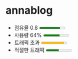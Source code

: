 # annablog

<!DOCTYPE html>
<html lang="en">
<head>
    <meta charset="UTF-8">
    <meta name="viewport" content="width=device-width, initial-scale=1.0">
    <title>Document</title>
</head>
<body>
    <form>
    <ul>
        <li>
            <label>점유율 0.8</label>
            <meter value="0.8"></meter>
        </li>
        <li>
            <label>사용량 64%</label>
            <meter min="0" max="100" value="64"></meter>
        </li>
        <li>
            <label>트래픽 초과</label>
            <meter min="1024" max="10240" low="2048" high="8192" value="9216"></meter>
        </li>
        <li>
            <label>적절한 트래픽</label>
            <meter value="0.5" optimum="0.8"></meter>
        </li>
    </ul>
</form>
</body>
</html>